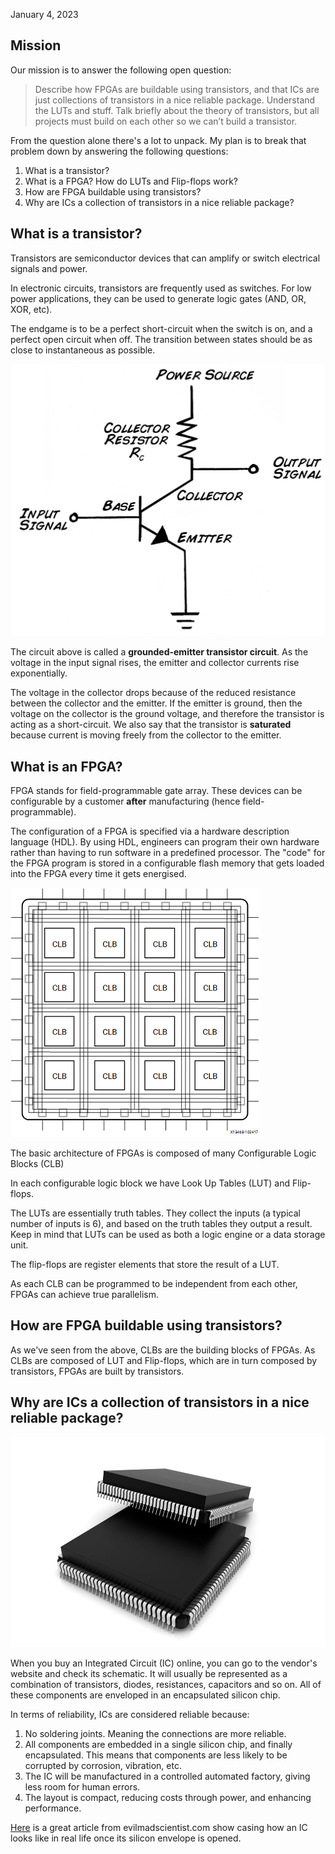January 4, 2023

## Mission

Our mission is to answer the following open question:

> Describe how FPGAs are buildable using transistors, and that ICs are just
> collections of transistors in a nice reliable package. Understand the LUTs
> and stuff. Talk briefly about the theory of transistors, but all projects
> must build on each other so we can’t build a transistor.

From the question alone there's a lot to unpack. My plan is to break that
problem down by answering the following questions:

1. What is a transistor?
2. What is a FPGA? How do LUTs and Flip-flops work?
3. How are FPGA buildable using transistors?
4. Why are ICs a collection of transistors in a nice reliable package?

## What is a transistor?

Transistors are semiconductor devices that can amplify or switch electrical
signals and power.

In electronic circuits, transistors are frequently used as switches. For low
power applications, they can be used to generate logic gates (AND, OR, XOR,
etc).

The endgame is to be a perfect short-circuit when the switch is on, and a
perfect open circuit when off. The transition between states should be as close
to instantaneous as possible.

![basic_transistor_circuit](basic_transistor_circuit.jpg)

The circuit above is called a **grounded-emitter transistor circuit**. As the
voltage in the input signal rises, the emitter and collector currents rise
exponentially.

The voltage in the collector drops because of the reduced resistance between
the collector and the emitter. If the emitter is ground, then the voltage on
the collector is the ground voltage, and therefore the transistor is acting as
a short-circuit. We also say that the transistor is **saturated** because
current is moving freely from the collector to the emitter.

## What is an FPGA?

FPGA stands for field-programmable gate array. These devices can be
configurable by a customer **after** manufacturing (hence field-programmable).

The configuration of a FPGA is specified via a hardware description language
(HDL). By using HDL, engineers can program their own hardware rather than
having to run software in a predefined processor. The "code" for the FPGA
program is stored in a configurable flash memory that gets loaded into the
FPGA every time it gets energised.

![fpga-architecture](fpga-architecture.png)

The basic architecture of FPGAs is composed of many Configurable Logic Blocks
(CLB)

In each configurable logic block we have Look Up Tables (LUT) and Flip-flops.

The LUTs are essentially truth tables. They collect the inputs (a typical
number of inputs is 6), and based on the truth tables they output a result.
Keep in mind that LUTs can be used as both a logic engine or a data storage
unit.

The flip-flops are register elements that store the result of a LUT.

As each CLB can be programmed to be independent from each other, FPGAs can
achieve true parallelism.

## How are FPGA buildable using transistors?

As we've seen from the above, CLBs are the building blocks of FPGAs. As CLBs
are composed of LUT and Flip-flops, which are in turn composed by transistors,
FPGAs are built by transistors.

## Why are ICs a collection of transistors in a nice reliable package?

![integrated_circuit](integrated_circuit.jpg)

When you buy an Integrated Circuit (IC) online, you can go to the vendor's
website and check its schematic. It will usually be represented as a
combination of transistors, diodes, resistances, capacitors and so on. All of
these components are enveloped in an encapsulated silicon chip.

In terms of reliability, ICs are considered reliable because:
1. No soldering joints. Meaning the connections are more reliable.
2. All components are embedded in a single silicon chip, and finally
   encapsulated. This means that components are less likely to be corrupted by
   corrosion, vibration, etc.
3. The IC will be manufactured in a controlled automated factory, giving less
   room for human errors.
4. The layout is compact, reducing costs through power, and enhancing performance.

[Here](https://web.archive.org/web/20221122075828/https://www.evilmadscientist.com/2019/uncovering-the-silicon-%CE%BCl914/)
is a great article from evilmadscientist.com show casing how an IC looks like
in real life once its silicon envelope is opened.
